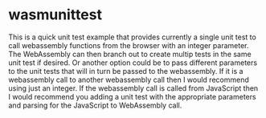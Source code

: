 # wasmunittest
This is a quick unit test example that provides currently a single unit test to call webassembly functions from the browser with an integer parameter.  The WebAssembly can then branch out to create multip tests in the same unit test if desired.  Or another option could be to pass different parameters to the unit tests that will in turn be passed to the webassembly.  If it is a webassembly call to another webassembly call then I would recommend using just an integer.  If the webassembly call is called from JavaScript then I would recommend you adding a unit test with the appropriate parameters and parsing for the JavaScript to WebAssembly call.  
 
